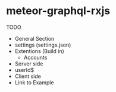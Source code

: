 meteor-graphql-rxjs
==
TODO
  - General Section
  - settings (settings.json)
  - Extentions (Build in)
    - Accounts
  - Server side
  - userId$
  - Client side
  - Link to Example
